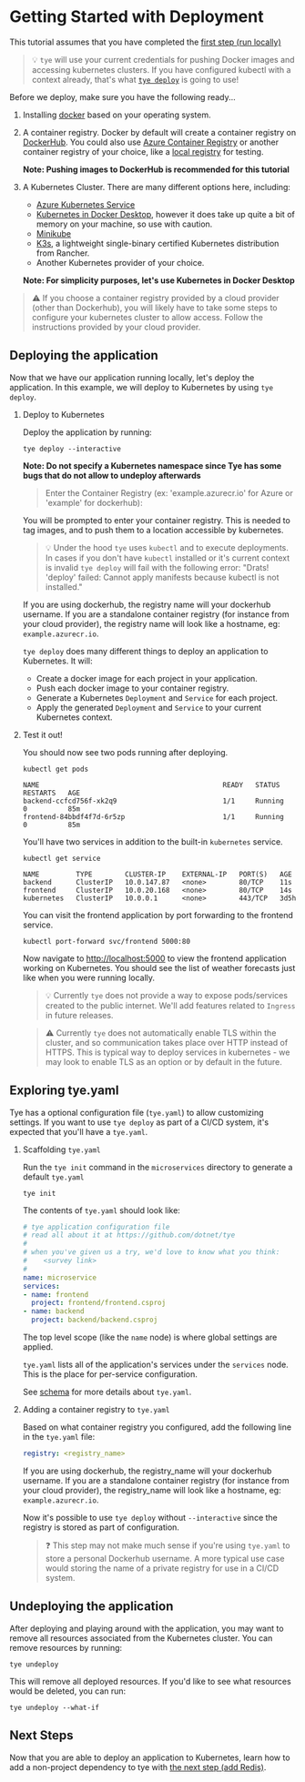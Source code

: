 # Getting Started with Deployment

This tutorial assumes that you have completed the [first step (run locally)](00_run_locally.md)

> :bulb: `tye` will use your current credentials for pushing Docker images and accessing kubernetes clusters. If you have configured kubectl with a context already, that's what [`tye deploy`](https://github.com/dotnet/tye/blob/main/docs/reference/commandline/tye-deploy.md) is going to use!

Before we deploy, make sure you have the following ready...

1. Installing [docker](https://docs.docker.com/install/) based on your operating system.

2. A container registry. Docker by default will create a container registry on [DockerHub](https://hub.docker.com/). You could also use [Azure Container Registry](https://docs.microsoft.com/en-us/azure/aks/tutorial-kubernetes-prepare-acr) or another container registry of your choice, like a [local registry](https://docs.docker.com/registry/deploying/#run-a-local-registry) for testing.

    **Note: Pushing images to DockerHub is recommended for this tutorial**

3. A Kubernetes Cluster. There are many different options here, including:
    - [Azure Kubernetes Service](https://docs.microsoft.com/en-us/azure/aks/tutorial-kubernetes-deploy-cluster)
    - [Kubernetes in Docker Desktop](https://www.docker.com/blog/docker-windows-desktop-now-kubernetes/), however it does take up quite a bit of memory on your machine, so use with caution.
    - [Minikube](https://kubernetes.io/docs/tasks/tools/install-minikube/)
    - [K3s](https://k3s.io), a lightweight single-binary certified Kubernetes distribution from Rancher.
    - Another Kubernetes provider of your choice.

    **Note: For simplicity purposes, let's use Kubernetes in Docker Desktop**

> :warning: If you choose a container registry provided by a cloud provider (other than Dockerhub), you will likely have to take some steps to configure your kubernetes cluster to allow access. Follow the instructions provided by your cloud provider.

## Deploying the application

Now that we have our application running locally, let's deploy the application. In this example, we will deploy to Kubernetes by using `tye deploy`.

1. Deploy to Kubernetes

    Deploy the application by running:

    ```text
    tye deploy --interactive
    ```

    **Note: Do not specify a Kubernetes namespace since Tye has some bugs that do not allow to undeploy afterwards**
    > Enter the Container Registry (ex: 'example.azurecr.io' for Azure or 'example' for dockerhub):

    You will be prompted to enter your container registry. This is needed to tag images, and to push them to a location accessible by kubernetes.

    > :bulb: Under the hood `tye` uses `kubectl` and to execute deployments. In cases if you don't have `kubectl` installed or it's current context is invalid `tye deploy` will fail with the following error: "Drats! 'deploy' failed: Cannot apply manifests because kubectl is not installed." 

    If you are using dockerhub, the registry name will your dockerhub username. If you are a standalone container registry (for instance from your cloud provider), the registry name will look like a hostname, eg: `example.azurecr.io`.

    `tye deploy` does many different things to deploy an application to Kubernetes. It will:
    - Create a docker image for each project in your application.
    - Push each docker image to your container registry.
    - Generate a Kubernetes `Deployment` and `Service` for each project.
    - Apply the generated `Deployment` and `Service` to your current Kubernetes context.

2. Test it out!

    You should now see two pods running after deploying.

    ```text
    kubectl get pods
    ```

    ```text
    NAME                                             READY   STATUS    RESTARTS   AGE
    backend-ccfcd756f-xk2q9                          1/1     Running   0          85m
    frontend-84bbdf4f7d-6r5zp                        1/1     Running   0          85m
    ```

    You'll have two services in addition to the built-in `kubernetes` service.

    ```text
    kubectl get service
    ```

    ```text
    NAME         TYPE        CLUSTER-IP    EXTERNAL-IP   PORT(S)   AGE
    backend      ClusterIP   10.0.147.87   <none>        80/TCP    11s
    frontend     ClusterIP   10.0.20.168   <none>        80/TCP    14s
    kubernetes   ClusterIP   10.0.0.1      <none>        443/TCP   3d5h
    ```

    You can visit the frontend application by port forwarding to the frontend service.

    ```text
    kubectl port-forward svc/frontend 5000:80
    ```

    Now navigate to <http://localhost:5000> to view the frontend application working on Kubernetes. You should see the list of weather forecasts just like when you were running locally.

    > :bulb: Currently `tye` does not provide a way to expose pods/services created to the public internet. We'll add features related to `Ingress` in future releases.

    > :warning: Currently `tye` does not automatically enable TLS within the cluster, and so communication takes place over HTTP instead of HTTPS. This is typical way to deploy services in kubernetes - we may look to enable TLS as an option or by default in the future.

## Exploring tye.yaml

Tye has a optional configuration file (`tye.yaml`) to allow customizing settings. If you want to use `tye deploy` as part of a CI/CD system, it's expected that you'll have a `tye.yaml`.

1. Scaffolding `tye.yaml`

    Run the `tye init` command in the `microservices` directory to generate a default `tye.yaml`

    ```text
    tye init
    ```

    The contents of `tye.yaml` should look like:

    ```yaml
    # tye application configuration file
    # read all about it at https://github.com/dotnet/tye
    #
    # when you've given us a try, we'd love to know what you think:
    #    <survey link>
    #
    name: microservice
    services:
    - name: frontend
      project: frontend/frontend.csproj
    - name: backend
      project: backend/backend.csproj
    ```

    The top level scope (like the `name` node) is where global settings are applied.

    `tye.yaml` lists all of the application's services under the `services` node. This is the place for per-service configuration.

    See [schema](https://github.com/dotnet/tye/blob/main/docs/reference/schema.md) for more details about `tye.yaml`.

2. Adding a container registry to `tye.yaml`

    Based on what container registry you configured, add the following line in the `tye.yaml` file:

    ```yaml
    registry: <registry_name>
    ```

    If you are using dockerhub, the registry_name will your dockerhub username. If you are a standalone container registry (for instance from your cloud provider), the registry_name will look like a hostname, eg: `example.azurecr.io`.

    Now it's possible to use `tye deploy` without `--interactive` since the registry is stored as part of configuration.

    > :question: This step may not make much sense if you're using `tye.yaml` to store a personal Dockerhub username. A more typical use case would storing the name of a private registry for use in a CI/CD system.

## Undeploying the application

After deploying and playing around with the application, you may want to remove all resources associated from the Kubernetes cluster. You can remove resources by running:

```text
tye undeploy
```

This will remove all deployed resources. If you'd like to see what resources would be deleted, you can run:

```text
tye undeploy --what-if
```

## Next Steps

Now that you are able to deploy an application to Kubernetes, learn how to add a non-project dependency to tye with [the next step (add Redis)](02_add_redis.md).
